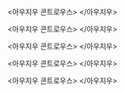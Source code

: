 <아우지우 콘트로우스>
<source src="https://bafybeibso7px2ip3syndousokrwxjggyiodruzkzyiqsxelxnqidimnale.ipfs.dweb.link/2015%20-%20Edwin%20Barnhart%20-%20Ancient%20Mesoamerica%20Revealed.m4b" type="audio/mpeg">
</아우지우>

<아우지우 콘트로우스>
<source src="https://bafybeicbjpf6dhpvgbqnvxw7k7kcsigb5wly5xmnpaya4ooqmykveaadcu.ipfs.dweb.link/?filename=A+Brief+History+of+The+Future+A.m4b" type="audio/mpeg">
</아우지우>

<아우지우 콘트로우스>
<source src="https://bafybeihbyjof262tsqdfs6d2ayosm2rkdxzkrybv533lbvqv4kkiqdm4ta.ipfs.dweb.link/?filename=The+Discoverers.mp3" type="audio/mpeg">
</아우지우>

<아우지우 콘트로우스>
<source src="https://bafybeiengzqdbb7x23rlc5ilqag36rkbj65l5sinzyg4ximxluhr2h3unu.ipfs.dweb.link/?filename=Rock+%26+Roll+Nightmares+True+Stories%2C+Volume+2.m4b" type="audio/mpeg">
</아우지우>

<아우지우 콘트로우스>
<source src="https://bafybeiagxqpml5zmbwgzm546lhmyibo374g6pgcsuvs6agoy25kmrqtd3i.ipfs.dweb.link/?filename=Jon+Ronson+-+The+Men+Who+Stare+at+Goats.mp3" type="audio/mpeg">
</아우지우>
